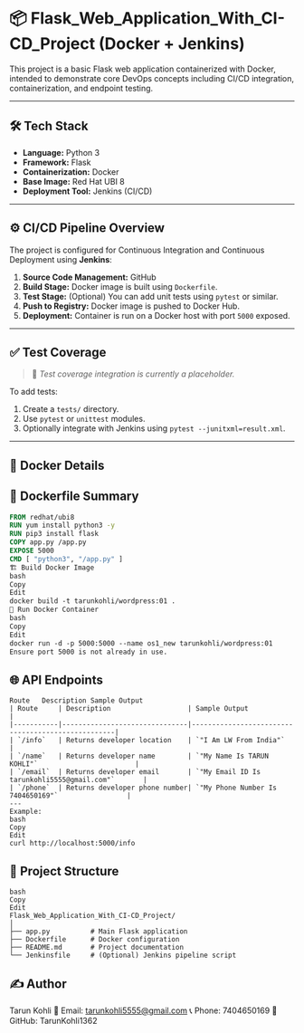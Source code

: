 # 📦 Flask_Web_Application_With_CI-CD_Project (Docker + Jenkins)

This project is a basic Flask web application containerized with Docker, intended to demonstrate core DevOps concepts including CI/CD integration, containerization, and endpoint testing.

---

## 🛠️ Tech Stack

- **Language:** Python 3
- **Framework:** Flask
- **Containerization:** Docker
- **Base Image:** Red Hat UBI 8
- **Deployment Tool:** Jenkins (CI/CD)

---

## ⚙️ CI/CD Pipeline Overview

The project is configured for Continuous Integration and Continuous Deployment using **Jenkins**:

1. **Source Code Management:** GitHub
2. **Build Stage:** Docker image is built using `Dockerfile`.
3. **Test Stage:** (Optional) You can add unit tests using `pytest` or similar.
4. **Push to Registry:** Docker image is pushed to Docker Hub.
5. **Deployment:** Container is run on a Docker host with port `5000` exposed.

---

## ✅ Test Coverage

> 🔧 *Test coverage integration is currently a placeholder.*

To add tests:

1. Create a `tests/` directory.
2. Use `pytest` or `unittest` modules.
3. Optionally integrate with Jenkins using `pytest --junitxml=result.xml`.

---

## 🐳 Docker Details

## 📄 Dockerfile Summary

```Dockerfile
FROM redhat/ubi8
RUN yum install python3 -y
RUN pip3 install flask
COPY app.py /app.py
EXPOSE 5000
CMD [ "python3", "/app.py" ]
🏗️ Build Docker Image
bash
Copy
Edit
docker build -t tarunkohli/wordpress:01 .
🚀 Run Docker Container
bash
Copy
Edit
docker run -d -p 5000:5000 --name os1_new tarunkohli/wordpress:01
Ensure port 5000 is not already in use.
```
## 🌐 API Endpoints
```
Route	Description	Sample Output
| Route     | Description                   | Sample Output                                     |
|-----------|-------------------------------|---------------------------------------------------|
| `/info`   | Returns developer location    | `"I Am LW From India"`                            |
| `/name`   | Returns developer name        | `"My Name Is TARUN KOHLI"`                        |
| `/email`  | Returns developer email       | `"My Email ID Is tarunkohli5555@gmail.com"`       |
| `/phone`  | Returns developer phone number| `"My Phone Number Is 7404650169"`                 |
---
Example:
bash
Copy
Edit
curl http://localhost:5000/info
```
## 📁 Project Structure
```
bash
Copy
Edit
Flask_Web_Application_With_CI-CD_Project/
│
├── app.py          # Main Flask application
├── Dockerfile      # Docker configuration
├── README.md       # Project documentation
└── Jenkinsfile     # (Optional) Jenkins pipeline script
```

## ✍️ Author
Tarun Kohli
📧 Email: tarunkohli5555@gmail.com
📞 Phone: 7404650169
🐙 GitHub: TarunKohli1362

```


